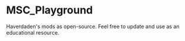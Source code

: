 # MSC_Playground
Haverdaden's mods as open-source. Feel free to update and use as an educational resource.
